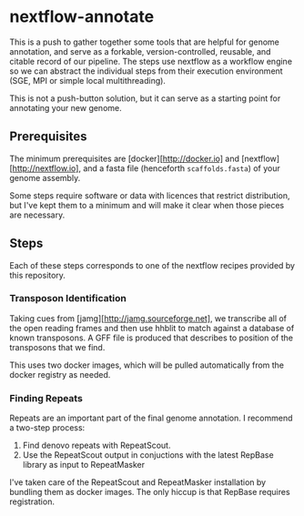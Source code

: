 # nextflow-annotate

This is a push to gather together some tools that are helpful for
genome annotation, and serve as a forkable, version-controlled,
reusable, and citable record of our pipeline. The steps use nextflow
as a workflow engine so we can abstract the individual steps from
their execution environment (SGE, MPI or simple local multithreading).

This is not a push-button solution, but it can serve as a starting
point for annotating your new genome.

## Prerequisites

The minimum prerequisites are [docker][http://docker.io] and
[nextflow][http://nextflow.io], and a fasta file (henceforth
`scaffolds.fasta`) of your genome assembly.

Some steps require software or data with licences that restrict
distribution, but I've kept them to a minimum and will make it clear
when those pieces are necessary.

## Steps

Each of these steps corresponds to one of the nextflow recipes
provided by this repository.

### Transposon Identification

Taking cues from [jamg][http://jamg.sourceforge.net], we transcribe
all of the open reading frames and then use hhblit to match against a
database of known transposons. A GFF file is produced that describes
to position of the transposons that we find.

This uses two docker images, which will be pulled automatically from
the docker registry as needed.

### Finding Repeats
Repeats are an important part of the final genome annotation. I
recommend a two-step process:

1. Find denovo repeats with RepeatScout.
2. Use the RepeatScout output in conjuctions with the latest RepBase
library as input to RepeatMasker

I've taken care of the RepeatScout and RepeatMasker installation by
bundling them as docker images. The only hiccup is that RepBase
requires registration.
